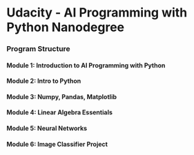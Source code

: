 # Udacity - AI Programming with Python Nanodegree

### Program Structure ###

#### Module 1: Introduction to AI Programming with Python ####
#### Module 2: Intro to Python ####
#### Module 3: Numpy, Pandas, Matplotlib ####
#### Module 4: Linear Algebra Essentials ####
#### Module 5: Neural Networks ####
#### Module 6: Image Classifier Project  ####